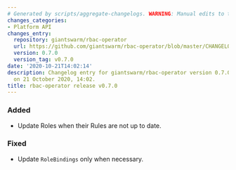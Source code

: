```yaml
---
# Generated by scripts/aggregate-changelogs. WARNING: Manual edits to this files will be overwritten.
changes_categories:
- Platform API
changes_entry:
  repository: giantswarm/rbac-operator
  url: https://github.com/giantswarm/rbac-operator/blob/master/CHANGELOG.md#070---2020-10-21
  version: 0.7.0
  version_tag: v0.7.0
date: '2020-10-21T14:02:14'
description: Changelog entry for giantswarm/rbac-operator version 0.7.0, published
  on 21 October 2020, 14:02.
title: rbac-operator release v0.7.0
---
```


### Added
- Update Roles when their Rules are not up to date.
### Fixed
- Update `RoleBindings` only when necessary.
